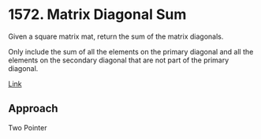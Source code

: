 # 1572. Matrix Diagonal Sum

Given a square matrix mat, return the sum of the matrix diagonals.

Only include the sum of all the elements on the primary diagonal and all the elements on the secondary diagonal that are not part of the primary diagonal.

[Link](https://leetcode.com/problems/matrix-diagonal-sum/)

## Approach

Two Pointer